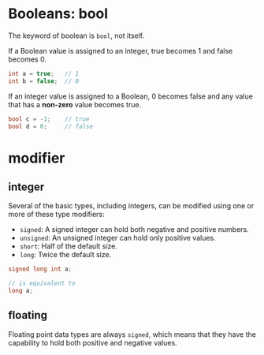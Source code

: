 # Booleans: bool

The keyword of boolean is `bool`, not itself.

If a Boolean value is assigned to an integer, true becomes 1 and false becomes 0.

```cpp
int a = true;   // 1
int b = false;  // 0
```

If an integer value is assigned to a Boolean, 0 becomes false and any value that has a **non-zero** value becomes true.

```cpp
bool c = -1;    // true
bool d = 0;     // false
```

# modifier

## integer

Several of the basic types, including integers, can be modified using one or more of these
type modifiers:

- `signed`: A signed integer can hold both negative and positive numbers.
- `unsigned`: An unsigned integer can hold only positive values.
- `short`: Half of the default size.
- `long`: Twice the default size.

```cpp
signed long int a;

// is equivalent to
long a;
```

## floating

Floating point data types are always `signed`, which means that they have the capability to hold both positive and negative values.

